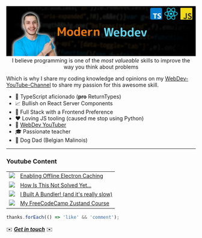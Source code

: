 <div align="center">
  <img src="channels4_banner.jpg" alt="Banner image"/>
  <span>
    I believe programming is one of the
    <i> most valueable </i>
    skills to improve the way you think about problems
  </span>
  <p class="spacer"></p>
</div>

Which is why I share my coding knowledge and opinions on my [WebDev-YouTube-Channel](https://youtube.com/NiklasZiermann) to share my passion for this awesome skill.

- 🔐 TypeScript aficionado (**pro** ReturnTypes)
- 📈 Bullish on React Server Components
- 🥞 Full Stack with a Frontend Preference
- ❤️ Loving JS tooling (caused me stop using Python)
- 🎥 [WebDev YouTuber](https://youtube.com/NiklasZiermann)
- 🎓 Passionate teacher
- 🐶 Dog Dad (Belgian Malinois)

---

<h3>Youtube Content</h3>
<table>
<!-- YOUTUBE-VIDEOS-LIST:START --><tr><td><a href="https://www.youtube.com/watch?v=iZ3N9uSPZb8"><img width="140px" src="https://i.ytimg.com/vi/iZ3N9uSPZb8/mqdefault.jpg"></a></td><td><a href="https://www.youtube.com/watch?v=iZ3N9uSPZb8">Enabling Offline Electron Caching</a></td></tr>
<tr><td><a href="https://www.youtube.com/watch?v=orf9U0w_N5c"><img width="140px" src="https://i.ytimg.com/vi/orf9U0w_N5c/mqdefault.jpg"></a></td><td><a href="https://www.youtube.com/watch?v=orf9U0w_N5c">How Is This Not Solved Yet...</a></td></tr>
<tr><td><a href="https://www.youtube.com/watch?v=ymh6DQjbRZ8"><img width="140px" src="https://i.ytimg.com/vi/ymh6DQjbRZ8/mqdefault.jpg"></a></td><td><a href="https://www.youtube.com/watch?v=ymh6DQjbRZ8">I Built A Bundler! &lpar;and it&#39;s really slow&rpar;</a></td></tr>
<!-- YOUTUBE-VIDEOS-LIST:END -->
<tr><td><a href="https://youtu.be/fZPgBnL2x-Q?si=Gpa62PYYu15SqKvT"><img width="140px" src="https://i.ytimg.com/vi/fZPgBnL2x-Q/mqdefault.jpg"></a></td><td><a href="https://youtu.be/fZPgBnL2x-Q?si=Gpa62PYYu15SqKvT">My FreeCodeCamp Zustand Course</a></td></tr>
</table>

```typescript
thanks.forEach(() => 'like' && 'comment');
```

<p>✉️ <b><i><a href="https://n-ziermann.com/contact">Get in touch</a></i></b> ✉️</p>
